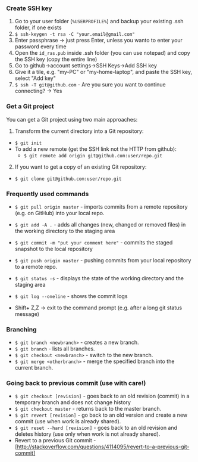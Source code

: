 ### Create SSH key

1. Go to your user folder (`%USERPROFILE%`) and backup your existing .ssh folder, if one exists
2. `$ ssh-keygen -t rsa -C "your.email@gmail.com"`
3. Enter passphrase -> just press Enter, unless you wanto to enter your password every time
4. Open the `id_ras.pub` inside .ssh folder (you can use notepad) and copy the SSH key (copy the entire line)
5. Go to github->account settings->SSH Keys->Add SSH key
6. Give it a tile, e.g. "my-PC" or "my-home-laptop", and paste the SSH key, select "Add key"
7. `$ ssh -T git@github.com` - Are you sure you want to continue connecting? -> Yes

### Get a Git project

You can get a Git project using two main approaches:

1. Transform the current directory into a Git repository:
 * `$ git init`
 * To add a new remote (get the SSH link not the HTTP from github): 
   * `$ git remote add origin git@github.com:user/repo.git`
2. If you want to get a copy of an existing Git repository:
 * `$ git clone git@github.com:user/repo.git`

### Frequently used commands

* `$ git pull origin master` - imports commits from a remote repository (e.g. on GitHub) into your local repo.
* `$ git add -A .` - adds all changes (new, changed or removed files) in the working directory to the staging area
* `$ git commit -m "put your comment here"` - commits the staged snapshot to the local repository
* `$ git push origin master` - pushing commits from your local repository to a remote repo.

* `$ git status -s` - displays the state of the working directory and the staging area
* `$ git log --oneline` - shows the commit logs
* Shift+ Z,Z -> exit to the command prompt (e.g. after a long git status message)

### Branching

* `$ git branch <newbranch>` - creates a new branch.
* `$ git branch` - lists all branches.
* `$ git checkout <newbranch>` - switch to the new branch.
* `$ git merge <otherbranch>` - merge the specified branch into the current branch. 

### Going back to previous commit (use with care!)

* `$ git checkout [revision]` - goes back to an old revision (commit) in a temporary branch and does not change history
* `$ git checkout master` - returns back to the master branch.
* `$ git revert [revision]` - go back to an old version and create a new commit (use when work is already shared).
* `$ git reset --hard [revision]` - goes back to an old revision and deletes history (use only when work is not already shared).
* Revert to a previous Git commit - [http://stackoverflow.com/questions/4114095/revert-to-a-previous-git-commit]



